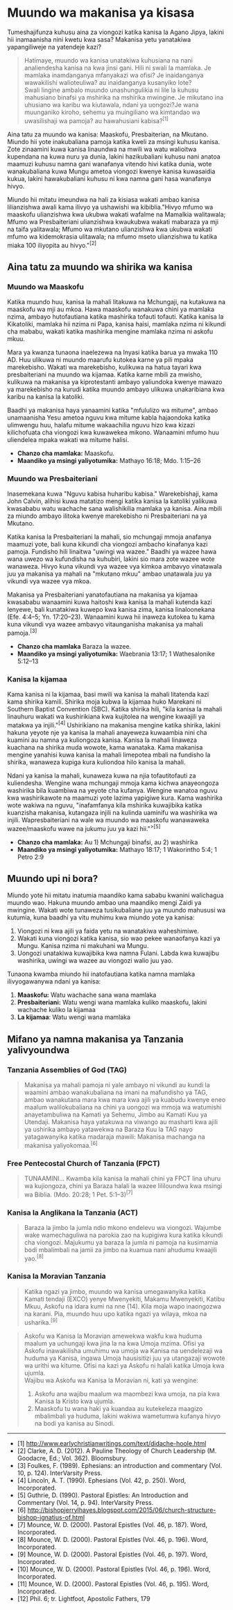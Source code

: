 # Muundo wa makanisa ya kisasa

Tumeshajifunza kuhusu aina za viongozi katika kanisa la Agano Jipya, lakini hii inamaanisha nini kwetu kwa sasa? Makanisa yetu yanatakiwa yapangiliweje na yatendeje kazi?

> Hatimaye, muundo wa kanisa unatakiwa kuhusiana na nani analiendesha kanisa na kwa jinsi gani. Hili ni swali la mamlaka. Je mamlaka inamdanganya mfanyakazi wa ofisi? Je inaidanganya wawakilishi walioteuliwa? au inaidanganya kusanyiko lote?  
> Swali lingine ambalo muundo unashungulikia ni lile la kuhusu mahusiano binafsi ya mshirika na mshirika mwingine. Je mikutano ina uhusiano wa karibu wa kiutawala, ndani ya uongozi?Je wana muunganiko kiroho, sehemu ya muingiliano wa kimtandao wa uwasilishaji wa pamoja? au hawahusiani kabisa?<sup>[1]</sup>

Aina tatu za muundo wa kanisa: Maaskofu, Presbaiterian, na Mkutano. Miundo hii yote inakubaliana pamoja katika kweli za msingi kuhusu kanisa. Zote zinaamini kuwa kanisa linaundwa na mwili wa watu walioitwa kupendana na kuwa nuru ya dunia, lakini hazikubaliani kuhusu nani anatoa maamuzi kuhusu namna gani wanafanya vitendo hivi katika dunia, wote wanakubaliana kuwa Mungu ametoa viongozi kwenye kanisa kuwasaidia kukua, lakini hawakubaliani kuhusu ni kwa namna gani hasa wanafanya hivyo.

Miundo hii mitatu imeundwa na hali za kisiasa wakati ambao kanisa lilianzishwa awali kama ilivyo ya ushawishi wa kibiblia."Hivyo mfumo wa maaskofu ulianzishwa kwa ukubwa wakati wafalme na Mamalkia walitawala; Mfumo wa Presbaiteriani ulianzishwa kwaukubwa wakati mabaraza ya mji na taifa yalitawala; Mfumo wa mkutano ulianzishwa kwa ukubwa wakati mfumo wa kidemokrasia ulitawala; na mfumo mseto ulianzishwa tu katika miaka 100 iliyopita au hivyo."<sup>[2]</sup>

## Aina tatu za muundo wa shirika wa kanisa

### Muundo wa Maaskofu

Katika muundo huu, kanisa la mahali litakuwa na Mchungaji, na kutakuwa na maaskofu wa mji au mkoa. Hawa maaskofu wanakuwa chini ya mamlaka nzima, ambayo hutofautiana katika mashirika tofauti tofauti. Katika kanisa la Kikatoliki, mamlaka hii nzima ni Papa, kanisa haisi, mamlaka nzima ni kikundi cha mababu, wakati katika mashirika mengine mamlaka nzima ni askofu mkuu.

Mara ya kwanza tunaona inaelezewa na Inyasi katika barua ya mwaka 110 AD. Huu ulikuwa ni muundo maarufu kutokea karne ya pili mpaka marekebisho. Wakati wa marekebisho, kulikuwa na hatua tayari kwa presbaiteriani na muundo wa kijamaa. Katika karne mbili za mwisho, kulikuwa na makanisa ya kiprotestanti ambayo yaliundoka kwenye mawazo ya marekebisho na kurudi katika muundo ambayo ulikuwa unakaribiana kwa karibu na kanisa la katoliki.

Baadhi ya makanisa haya yanaamini katika "mfululizo wa mitume", ambao unamaanisha Yesu ametoa nguvu kwa mitume kabla hajaondoka katika ulimwengu huu, halafu mitume wakaachilia nguvu hizo kwa kizazi kilichofuata cha viongozi kwa kuwawekea mikono. Wanaamini mfumo huu uliendelea mpaka wakati wa mitume halisi.

- **Chanzo cha mamlaka:** Maaskofu.
- **Maandiko ya msingi yaliyotumika:** Mathayo 16:18; Mdo. 1:15–26

### Muundo wa Presbaiteriani

Inasemekana kuwa "Nguvu kabisa huharibu kabisa." Warekebishaji, kama John Calvin, alihisi kuwa matatizo mengi katika kanisa la katoliki yalikuwa kwasababu watu wachache sana walishikilia mamlaka ya kanisa. Aina mbili za miundo ambayo ilitoka kwenye marekebisho ni Presbaiteriani na ya Mkutano.

Katika kanisa la Presbaiteriani la mahali, sio mchungaji mmoja anafanya maamuzi yote, bali kuna kikundi cha viongozi ambacho kinafanya kazi pamoja. Fundisho hili linaitwa "uwingi wa wazee." Baadhi ya wazee hawa wana uwezo wa kufundisha na kuhubiri, lakini sio mara zote wazee wote wanaweza. Hivyo kuna vikundi vya wazee vya kimkoa ambavyo vinatawala juu ya makanisa ya mahali na "mkutano mkuu" ambao unatawala juu ya vikundi vya wazee vya mkoa.

Makanisa ya Presbaiteriani yanatofautiana na makanisa ya kijamaa kwasababu wanaamini kuwa haitoshi kwa kanisa la mahali kutenda kazi lenyewe, bali kunatakiwa kuwepo kwa kanisa zima, kanisa linaloonekana (Efe. 4:4–5; Yn. 17:20–23). Wanaamini kuwa hii inaweza kutokea tu kama kuna vikundi vya wazee ambavyo vitaunganisha makanisa ya mahali pamoja.<sup>[3]</sup>

- **Chanzo cha mamlaka** Baraza la wazee.
- **Maandiko ya msingi yaliyotumika:** Waebrania 13:17; 1 Wathesalonike 5:12–13

### Kanisa la kijamaa

Kama kanisa ni la kijamaa, basi mwili wa kanisa la mahali litatenda kazi kama shirika kamili. Shirika moja kubwa la kijamaa huko Marekani ni Southern Baptist Convention (SBC). Katika shirika hili, "kila kanisa la mahali linauhuru wakati wa kushirikiana kwa kujitolea na wengine kwaajili ya matakwa ya injili."<sup>[4]</sup> Ushirikiano na makanisa mengine katika shirika, lakini hakuna yeyote nje ya kanisa la mahali anayeweza kuwaambia nini cha kuamini au namna ya kuliongoza kanisa. Kanisa la mahali linaweza kuachana na shirika muda wowote, kama wanataka. Kama makanisa mengine yanahisi kuwa kanisa la mahali limepotea mbali na fundisho la shirika, wanaweza kupiga kura kuliondoa hilo kanisa la mahali.

Ndani ya kanisa la mahali, kunaweza kuwa na njia tofautitofauti za kuliendesha. Wengine wana mchungaji mmoja kama kichwa anayeongoza washirika bila kuambiwa na yeyote cha kufanya. Wengine wanatoa nguvu kwa washirikawote na maamuzi yote lazima yapigiwe kura. Kama washirika wote wakiwa na nguvu, "inafamfanya kila mshirika kuwajibika katika kuanzisha makanisa, kutangaza injili na kulinda uaminifu wa washirika wa injili. Wapresbaiteriani na wale wa muundo wa maaskofu wanawaweka wazee/maaskofu wawe na jukumu juu ya kazi hii."<sup>>[5]</sup>

- **Chanzo cha mamlaka:** Au 1) Mchungaji binafsi, au 2) washirika
- **Maandiko ya msingi yaliyotumika:** Mathayo 18:17; 1 Wakorintho 5:4; 1 Petro 2:9

## Muundo upi ni bora?

Miundo yote hii mitatu inatumia maandiko kama sababu kwanini walichagua muundo wao. Hakuna muundo ambao una maandiko mengi Zaidi ya mwingine. Wakati wote tunaweza tusikubaliane juu ya muundo mahususi wa kutumia, kuna baadhi ya vitu muhimu kwa miundo yote ya kanisa:

1. Viongozi ni kwa ajili ya faida yetu na wanatakiwa waheshimiwe.
2. Wakati kuna viongozi katika kanisa, sio wao pekee wanaofanya kazi ya Mungu. Kanisa nzima ni makuhani wa Mungu.
3. Uongozi unatakiwa kuwajibika kwa namna Fulani. Labda kwa kuwajibu washirika, uwingi wa wazee au viongozi walio juu yao.

Tunaona kwamba miundo hii inatofautiana katika namna mamlaka ilivyogawanywa ndani ya kanisa:

1. **Maaskofu:** Watu wachache sana wana mamlaka
2. **Presbaiteriani:** Watu wengi wana mamlaka kuliko maaskofu, lakini wachache kuliko la kijamaa
3. **La kijamaa**: Watu wengi wana mamlaka

## Mifano ya namna makanisa ya Tanzania yalivyoundwa

### Tanzania Assemblies of God (TAG)

> Makanisa ya mahali pamoja ni yale ambayo ni vikundi au kundi la waamini ambao wanakubaliana na imani na mafundisho ya TAG, ambao wanakutana mara kwa mara kwa ajili ya kuabudu kwenye eneo maalum walilokubaliana na chini ya uongozi wa mmoja wa watumishi anayetambuliwa na Kamati ya Sehemu, Jimbo au Kamati Kuu ya Utendaji. Makanisa haya yatakuwa na viwango au masharti kwa ajili ya ushirika ambayo yatawekwa na Baraza Kuu la TAG nayo yatagawanyika katika madaraja mawili: Makanisa machanga na makanisa yaliyokomaa.<sup>[6]</sup>

### Free Pentecostal Church of Tanzania (FPCT)

> TUNAAMINI... Kwamba kila kanisa la mahali chini ya FPCT lina uhuru wa kujiongoza, chini ya Baraza halali la wazee lililoundwa kwa msingi wa Biblia. (Mdo. 20:28; 1 Pet. 5:1–3)<sup>[7]</sup>

### Kanisa la Anglikana la Tanzania (ACT)

> Baraza la jimbo la jumla ndio mkono endelevu wa viongozi. Wajumbe wake wamechaguliwa na parokia zao na kupigiwa kura katika kikundi cha viongozi. Majukumu ya baraza la jumla ni pamoja na kusimamia bodi mbalimbali na jamii za jimbo na kuamua nani ahudumu kwaajili yao.<sup>[8]</sup>

### Kanisa la Moravian Tanzania

> Katika ngazi ya jimbo, muundo wa kanisa umegawanyika katika Kamati tendaji (EXCO) yenye Mwenyekiti, Makamu Mwenyekiti, Katibu Mkuu, Askofu na idara kumi na nne (14). Kila moja wapo inaongozwa na karani. Pia, muundo huu upo katika ngazi ya wilaya, mkoa na usharika.<sup>[9]</sup>

> Askofu wa Kanisa la Moravian amewekwa wakfu kwa huduma maalum ya uchungaji kwa jina la na kwa Umoja mzima. Ofisi ya Askofu inawakilisha umuhimu wa umoja wa Kanisa na uendelezaji wa huduma ya Kanisa, ingawa Umoja hausisitizi juu ya utangazaji wowote wa urithi wa kitume. Ofisi na kazi ya Askofu ni halali katika Umoja kwa ujumla.  
> Wajibu wa Askofu wa Kanisa la Moravian ni, kati ya wengine:
>
> 1. Askofu ana wajibu maalum wa maombezi kwa umoja, na pia kwa Kanisa la Kristo kwa ujumla.
> 2. Maaskofu tu wana haki ya kuandaa au kutekeleza maagizo mbalimbali ya huduma, lakini wakiwa wametumwa kufanya hivyo na bodi ya kanisa au Sinodi.

---

- [1] http://www.earlychristianwritings.com/text/didache-hoole.html
- [2] Clarke, A. D. (2012). A Pauline Theology of Church Leadership (M. Goodacre, Ed.; Vol. 362). Bloomsbury.
- [3] Foulkes, F. (1989). Ephesians: an introduction and commentary (Vol. 10, p. 124). InterVarsity Press.
- [4] Lincoln, A. T. (1990). Ephesians (Vol. 42, p. 250). Word, Incorporated.
- [5] Guthrie, D. (1990). Pastoral Epistles: An Introduction and Commentary (Vol. 14, p. 94). InterVarsity Press.
- [6] http://bishopjerrylhayes.blogspot.com/2015/06/church-structure-bishop-ignatius-of.html
- [7] Mounce, W. D. (2000). Pastoral Epistles (Vol. 46, p. 187). Word, Incorporated.
- [8] Mounce, W. D. (2000). Pastoral Epistles (Vol. 46, p. 196). Word, Incorporated.
- [9] Mounce, W. D. (2000). Pastoral Epistles (Vol. 46, p. 197). Word, Incorporated.
- [10] Mounce, W. D. (2000). Pastoral Epistles (Vol. 46, p. 196). Word, Incorporated.
- [11] Mounce, W. D. (2000). Pastoral Epistles (Vol. 46, p. 195). Word, Incorporated.
- [12] Phil. 6; tr. Lightfoot, Apostolic Fathers, 179
